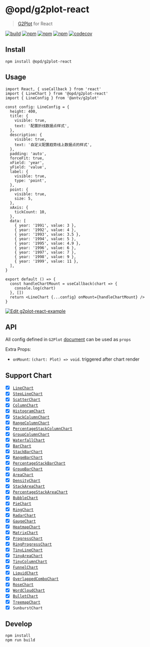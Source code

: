 # @opd/g2plot-react

> [G2Plot](https://g2plot.antv.vision/) for React

[![build](https://github.com/open-data-plan/g2plot-react/workflows/build/badge.svg)](https://github.com/open-data-plan/g2plot-react/actions?query=workflow%3Abuild)
[![npm](https://img.shields.io/npm/v/@opd/g2plot-react.svg)](https://www.npmjs.com/package/@opd/g2plot-react)
[![npm](https://img.shields.io/npm/dm/@opd/g2plot-react.svg)](https://www.npmjs.com/package/@opd/g2plot-react)
[![npm](https://img.shields.io/npm/l/@opd/g2plot-react.svg)](https://www.npmjs.com/package/@opd/g2plot-react)
[![codecov](https://codecov.io/gh/open-data-plan/g2plot-react/branch/master/graph/badge.svg)](https://codecov.io/gh/open-data-plan/g2plot-react)

## Install

```
npm install @opd/g2plot-react
```

## Usage

```tsx
import React, { useCallback } from 'react'
import { LineChart } from '@opd/g2plot-react'
import { LineConfig } from '@antv/g2plot'

const config: LineConfig = {
  height: 400,
  title: {
    visible: true,
    text: '配置折线数据点样式',
  },
  description: {
    visible: true,
    text: '自定义配置趋势线上数据点的样式',
  },
  padding: 'auto',
  forceFit: true,
  xField: 'year',
  yField: 'value',
  label: {
    visible: true,
    type: 'point',
  },
  point: {
    visible: true,
    size: 5,
  },
  xAxis: {
    tickCount: 10,
  },
  data: [
    { year: '1991', value: 3 },
    { year: '1992', value: 4 },
    { year: '1993', value: 3.5 },
    { year: '1994', value: 5 },
    { year: '1995', value: 4.9 },
    { year: '1996', value: 6 },
    { year: '1997', value: 7 },
    { year: '1998', value: 9 },
    { year: '1999', value: 11 },
  ],
}

export default () => {
  const handleChartMount = useCallback(chart => {
    console.log(chart)
  }, [])
  return <LineChart {...config} onMount={handleChartMount} />
}
```

[![Edit g2plot-react-example](https://codesandbox.io/static/img/play-codesandbox.svg)](https://codesandbox.io/s/g2plot-react-example-xx3gp?fontsize=14&hidenavigation=1&theme=dark)

## API

All config defined in `G2Plot` [document](https://g2plot.antv.vision/zh/docs/manual/introduction) can be used as `props`

Extra Props:

- `onMount`: `(chart: Plot) => void`. triggered after chart render

## Support Chart

- [x] [`LineChart`](https://g2plot.antv.vision/zh/docs/manual/plots/line)
- [x] [`StepLineChart`](https://g2plot.antv.vision/zh/examples/step-line/multiple)
- [x] [`ScatterChart`](https://g2plot.antv.vision/zh/docs/manual/plots/scatter)
- [x] [`ColumnChart`](https://g2plot.antv.vision/zh/docs/manual/plots/column)
- [x] [`HistogramChart`](https://g2plot.antv.vision/zh/examples/column/histogram)
- [x] [`StackColumnChart`](https://g2plot.antv.vision/zh/docs/manual/plots/stack-column)
- [x] [`RangeColumnChart`](https://g2plot.antv.vision/zh/docs/manual/plots/range-column)
- [x] [`PercentageStackColumnChart`](https://g2plot.antv.vision/zh/examples/column/percentageStack)
- [x] [`GroupColumnChart`](https://g2plot.antv.vision/zh/docs/manual/plots/group-column)
- [x] [`WaterfallChart`](https://g2plot.antv.vision/zh/examples/column/waterfall)
- [x] [`BarChart`](https://g2plot.antv.vision/zh/docs/manual/plots/bar)
- [x] [`StackBarChart`](https://g2plot.antv.vision/zh/docs/manual/plots/stack-bar)
- [x] [`RangeBarChart`](https://g2plot.antv.vision/zh/docs/manual/plots/range-bar)
- [x] [`PercentageStackBarChart`](https://g2plot.antv.vision/zh/examples/bar/percentageStack)
- [x] [`GroupBarChart`](https://g2plot.antv.vision/zh/docs/manual/plots/group-bar)
- [x] [`AreaChart`](https://g2plot.antv.vision/zh/docs/manual/plots/area)
- [x] [`DensityChart`](https://github.com/antvis/G2Plot/blob/master/src/plots/density/index.ts)
- [x] [`StackAreaChart`](https://g2plot.antv.vision/zh/docs/manual/plots/stack-area)
- [x] [`PercentageStackAreaChart`](https://g2plot.antv.vision/zh/examples/area/percentageArea)
- [x] [`BubbleChart`](https://g2plot.antv.vision/zh/docs/manual/plots/bubble)
- [x] [`PieChart`](https://g2plot.antv.vision/zh/docs/manual/plots/pie)
- [x] [`RingChart`](https://g2plot.antv.vision/zh/docs/manual/plots/ring)
- [x] [`RadarChart`](https://g2plot.antv.vision/zh/docs/manual/plots/radar)
- [x] [`GaugeChart`](https://g2plot.antv.vision/zh/docs/manual/plots/gauge)
- [x] [`HeatmapChart`](https://g2plot.antv.vision/zh/docs/manual/plots/heatmap)
- [x] [`MatrixChart`](https://g2plot.antv.vision/zh/docs/manual/plots/matrix)
- [x] [`ProgressChart`](https://g2plot.antv.vision/zh/docs/manual/plots/sparkline-progress)
- [x] [`RingProgressChart`](https://g2plot.antv.vision/zh/docs/manual/plots/sparkline-ring-progress)
- [x] [`TinyLineChart`](https://g2plot.antv.vision/zh/docs/manual/plots/sparkline-line)
- [x] [`TinyAreaChart`](https://g2plot.antv.vision/zh/docs/manual/plots/sparkline-area)
- [x] [`TinyColumnChart`](https://g2plot.antv.vision/zh/docs/manual/plots/sparkline-column)
- [x] [`FunnelChart`](https://g2plot.antv.vision/zh/examples/funnel/basic)
- [x] [`LiquidChart`](https://g2plot.antv.vision/zh/examples/liquid/basic)
- [x] [`OverlappedComboChart`](https://g2plot.antv.vision/zh/examples/combo/basic)
- [x] [`RoseChart`](https://g2plot.antv.vision/zh/examples/rose/basic)
- [x] [`WordCloudChart`](https://g2plot.antv.vision/zh/examples/word-cloud/basic)
- [x] [`BulletChart`](https://g2plot.antv.vision/zh/examples/bullet/basic)
- [x] [`TreemapChart`](https://g2plot.antv.vision/zh/examples/treemap/rect)
- [x] `SunburstChart`

## Develop

```
npm install
npm run build
```
